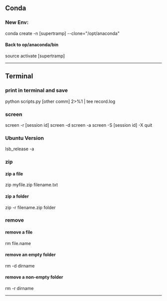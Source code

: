 ## Conda

### New Env:
conda create -n [supertramp] --clone="/opt/anaconda"

#### Back to op/anaconda/bin
source activate [supertramp]

--------------------------------------------------------------
## Terminal 
### print in terminal and save
python scripts.py [other comm] 2>%1 | tee record.log

### screen
screen -r [session id] 
screen -d
screen -a 
screen -S [session id] -X quit

### Ubuntu Version
 lsb_release -a
 
### zip 
#### zip a file
zip myfile.zip filename.txt

#### zip a folder
zip -r filename.zip folder

### remove 
#### remove a file
rm file.name

#### remove an empty folder
rm -d dirname

#### remove a non-empty folder
rm -r dirname

-------------------------------------------------------------



